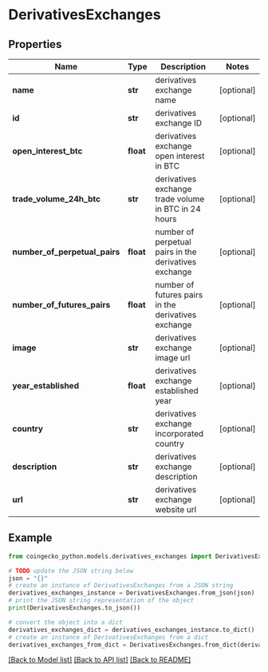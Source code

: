 # DerivativesExchanges


## Properties

Name | Type | Description | Notes
------------ | ------------- | ------------- | -------------
**name** | **str** | derivatives exchange name | [optional] 
**id** | **str** | derivatives exchange ID | [optional] 
**open_interest_btc** | **float** | derivatives exchange open interest in BTC | [optional] 
**trade_volume_24h_btc** | **str** | derivatives exchange trade volume in BTC in 24 hours | [optional] 
**number_of_perpetual_pairs** | **float** | number of perpetual pairs in the derivatives exchange | [optional] 
**number_of_futures_pairs** | **float** | number of futures pairs in the derivatives exchange | [optional] 
**image** | **str** | derivatives exchange image url | [optional] 
**year_established** | **float** | derivatives exchange established year | [optional] 
**country** | **str** | derivatives exchange incorporated country | [optional] 
**description** | **str** | derivatives exchange description | [optional] 
**url** | **str** | derivatives exchange website url | [optional] 

## Example

```python
from coingecko_python.models.derivatives_exchanges import DerivativesExchanges

# TODO update the JSON string below
json = "{}"
# create an instance of DerivativesExchanges from a JSON string
derivatives_exchanges_instance = DerivativesExchanges.from_json(json)
# print the JSON string representation of the object
print(DerivativesExchanges.to_json())

# convert the object into a dict
derivatives_exchanges_dict = derivatives_exchanges_instance.to_dict()
# create an instance of DerivativesExchanges from a dict
derivatives_exchanges_from_dict = DerivativesExchanges.from_dict(derivatives_exchanges_dict)
```
[[Back to Model list]](../README.md#documentation-for-models) [[Back to API list]](../README.md#documentation-for-api-endpoints) [[Back to README]](../README.md)


